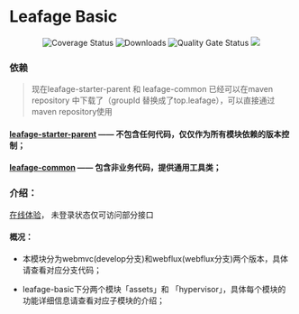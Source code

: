 # Leafage Basic

<p align="center">
 <img src="https://img.shields.io/badge/Spring%20Cloud-2023.0.0-green.svg" alt="Coverage Status">
 <img src="https://img.shields.io/badge/Spring%20Boot-3.2.1-green.svg" alt="Downloads">
 <img src="https://sonarcloud.io/api/project_badges/measure?project=little3201_leafage-basic&metric=alert_status" alt="Quality Gate Status">
 <img src="https://sonarcloud.io/api/project_badges/measure?project=little3201_leafage-basic&metric=coverage"/>
</p>

### 依赖

> 现在leafage-starter-parent 和 leafage-common 已经可以在maven repository 中下载了（groupId 替换成了top.leafage），可以直接通过maven repository使用

#### [leafage-starter-parent](https://github.com/little3201/) —— 不包含任何代码，仅仅作为所有模块依赖的版本控制；

#### [leafage-common](https://github.com/little3201/leafage-common) —— 包含非业务代码，提供通用工具类；

### 介绍：

<a target="_blank" href="https://console.leafage.top"> 在线体验</a>， 未登录状态仅可访问部分接口

#### 概况：

- 本模块分为webmvc(develop分支)和webflux(webflux分支)两个版本，具体请查看对应分支代码；

- leafage-basic下分两个模块「assets」和 「hypervisor」，具体每个模块的功能详细信息请查看对应子模块的介绍；
